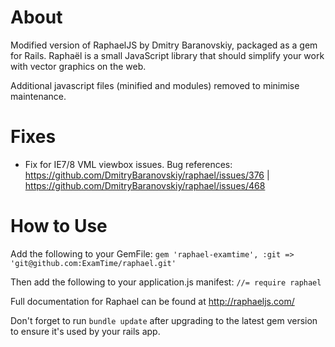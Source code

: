 About
======
Modified version of RaphaelJS by Dmitry Baranovskiy, packaged as a gem for Rails. Raphaël is a small JavaScript library that should simplify your work with vector graphics on the web.

Additional javascript files (minified and modules) removed to minimise maintenance.


Fixes
=====
- Fix for IE7/8 VML viewbox issues. Bug references: https://github.com/DmitryBaranovskiy/raphael/issues/376 | https://github.com/DmitryBaranovskiy/raphael/issues/468

How to Use
===========
Add the following to your GemFile:
`gem 'raphael-examtime', :git => 'git@github.com:ExamTime/raphael.git'`

Then add the following to your application.js manifest:
`//= require raphael`

Full documentation for Raphael can be found at http://raphaeljs.com/

Don't forget to run `bundle update` after upgrading to the latest gem version to ensure it's used by your rails app.
